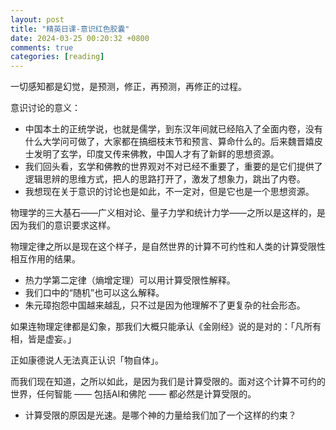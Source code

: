 ```yaml
---
layout: post
title: "精英日课-意识红色胶囊"
date: 2024-03-25 00:20:32 +0800
comments: true
categories: [reading]
---
```


<!-- more -->

一切感知都是幻觉，是预测，修正，再预测，再修正的过程。

意识讨论的意义：

* 中国本土的正统学说，也就是儒学，到东汉年间就已经陷入了全面内卷，没有什么大学问可做了，大家都在搞细枝末节和预言、算命什么的。后来魏晋嬉皮士发明了玄学，印度又传来佛教，中国人才有了新鲜的思想资源。
* 我们回头看，玄学和佛教的世界观对不对已经不重要了，重要的是它们提供了逻辑思辨的思维方式，把人的思路打开了，激发了想象力，跳出了内卷。
* 我想现在关于意识的讨论也是如此，不一定对，但是它也是一个思想资源。

物理学的三大基石——广义相对论、量子力学和统计力学——之所以是这样的，是因为我们的意识要求这样。

物理定律之所以是现在这个样子，是自然世界的计算不可约性和人类的计算受限性相互作用的结果。

* 热力学第二定律（熵增定理）可以用计算受限性解释。
* 我们口中的“随机”也可以这么解释。
* 朱元璋抱怨中国越来越乱，只不过是因为他理解不了更复杂的社会形态。

如果连物理定律都是幻象，那我们大概只能承认《金刚经》说的是对的：「凡所有相，皆是虚妄。」

正如康德说人无法真正认识「物自体」。

而我们现在知道，之所以如此，是因为我们是计算受限的。面对这个计算不可约的世界，任何智能 —— 包括AI和佛陀 —— 都必然是计算受限的。

* 计算受限的原因是光速。是哪个神的力量给我们加了一个这样的约束？

